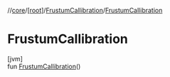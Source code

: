//[core](../../../index.md)/[[root]](../index.md)/[FrustumCallibration](index.md)/[FrustumCallibration](-frustum-callibration.md)

# FrustumCallibration

[jvm]\
fun [FrustumCallibration](-frustum-callibration.md)()
